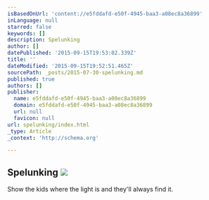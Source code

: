 ```yaml
---
isBasedOnUrl: 'content://e5fddafd-e50f-4945-baa3-a08ec8a36899'
inLanguage: null
starred: false
keywords: []
description: Spelunking
author: []
datePublished: '2015-09-15T19:53:02.339Z'
title: ''
dateModified: '2015-09-15T19:52:51.465Z'
sourcePath: _posts/2015-07-30-spelunking.md
published: true
authors: []
publisher:
  name: e5fddafd-e50f-4945-baa3-a08ec8a36899
  domain: e5fddafd-e50f-4945-baa3-a08ec8a36899
  url: null
  favicon: null
url: spelunking/index.html
_type: Article
_context: 'http://schema.org'

---
```

## Spelunking ![](https://the-grid-user-content.s3-us-west-2.amazonaws.com/8c50641a-5d20-481a-95f1-5861a15f2852.jpg)

Show the kids where the light is and they'll always find it.